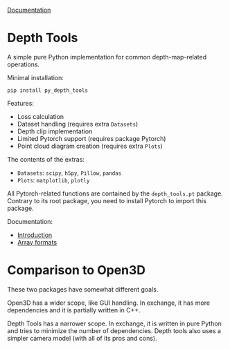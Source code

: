 [Documentation](./doc)

# Depth Tools

A simple pure Python implementation for common depth-map-related operations.

Minimal installation:

```
pip install py_depth_tools
```

Features:

- Loss calculation
- Dataset handling (requires extra `Datasets`)
- Depth clip implementation
- Limited Pytorch support (requires package Pytorch)
- Point cloud diagram creation (requires extra `Plots`)

The contents of the extras:

- `Datasets`: `scipy`, `h5py`, `Pillow`, `pandas`
- `Plots`: `matplotlib`, `plotly`

All Pytorch-related functions are contained by the `depth_tools.pt` package. Contrary to its root package, you need to install Pytorch to import this package.

Documentation:

- [Introduction](doc/Introduction.md)
- [Array formats](doc/Array-formats.md)

# Comparison to Open3D

These two packages have somewhat different goals.

Open3D has a wider scope, like GUI handling. In exchange, it has more dependencies and it is partially written in C++.

Depth Tools has a narrower scope. In exchange, it is written in pure Python and tries to minimize the number of dependencies. Depth tools also uses a simpler camera model (with all of its pros and cons).